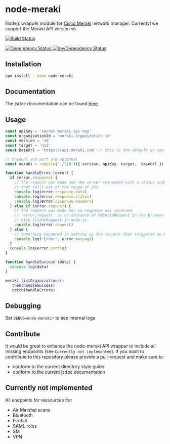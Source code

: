 # node-meraki
Nodejs wrapper module for [Cisco Meraki](https://meraki.cisco.com/) network manager. Currentyl we support the Meraki API version `v0`.

[![Build Status](https://travis-ci.org/zebbra-repos/node-meraki.svg?branch=master)](https://travis-ci.org/zebbra-repos/node-meraki)
<!-- Dependency Status -->
<a href="https://david-dm.org/zebbra-repos/node-meraki">
  <img src="https://david-dm.org/zebbra-repos/node-meraki.svg" alt="Dependency Status" />
</a>
<!-- devDependency Status -->
<a href="https://david-dm.org/zebbra-repos/node-meraki?type=dev">
  <img src="https://david-dm.org/zebbra-repos/node-meraki/dev-status.svg" alt="devDependency Status" />
</a>

## Installation
```bash
npm install --save node-meraki
```

## Documentation
The jsdoc documentation can be found [here](https://zebbra-repos.github.io/node-meraki/)

## Usage
```javascript
const apiKey = 'secret meraki api key'
const organizationId = 'meraki organization id'
const version = 'v0'
const target = 'n12'
const baseUrl = 'https://api.meraki.com' // this is the default an can be overwritten

// baseUrl and port are optional
const meraki = require('./lib')({ version, apiKey, target,  baseUrl })

function handleErros (error) {
  if (error.response) {
    // The request was made and the server responded with a status code
    // that falls out of the range of 2xx
    console.log(error.response.data)
    console.log(error.response.status)
    console.log(error.response.headers)
  } else if (error.request) {
    // The request was made but no response was received
    // `error.request` is an instance of XMLHttpRequest in the browser and an instance of
    // http.ClientRequest in node.js
    console.log(error.request)
  } else {
    // Something happened in setting up the request that triggered an Error
    console.log('Error', error.message)
  }
  console.log(error.config)
}

function handleSuccess (data) {
  console.log(data)
}

meraki.listOrganizations()
  .then(handleSuccess)
  .catch(handleErrors)
```

## Debugging
Set `DEBUG=node-meraki*` to see internal logs

## Contribute
It would be great to enhance the node-meraki API wrapper to include all missing endpoints (see `Currently not implemented`). If you want to contribute to this repository please provide a pull-request and make sure to:
* conform to the current directory style guide
* conform to the current jsdoc documentation

## Currently not implemented
All endpoints for ressources for:
* Air Marshal scans
* Bluetooth
* Firefall
* SAML roles
* SM
* VPN
